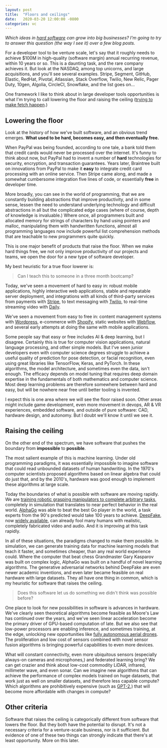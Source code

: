 ```yaml
---
layout: post
title:  "Floors and ceilings"
date:   2020-03-20 12:00:00 -0800
categories: vc
---
```


*Which ideas in [hard software](/what-is-hard-software) can grow into big businesses? I'm going to try to answer this question (the way I see it) over a few blog posts.*

For a developer tool to be venture scale, let's say that it roughly needs to achieve $100M in high-quality (software margin) annual recurring revenue, within 10 years or so. This is a daunting task, and the rare company achieves it. But look at the NASDAQ, among top unicorns, and large acquisitions, and you'll see several examples. Stripe, Segment, GitHub, Elastic, RedHat, Pivotal, Atlassian, Stack Overflow, Twilio, New Relic, Pager Duty, 10gen, Algolia, CircleCI, Snowflake, and the list goes on...

One framework I like to think about in large developer tools opportunities is what I'm trying to call lowering the floor and raising the ceiling ([trying to make fetch happen](https://www.youtube.com/watch?v=Pubd-spHN-0).)

## Lowering the floor
Look at the history of how we've built software, and an obvious trend emerges. **What used to be hard, becomes easy, and then eventually free.**

When PayPal was being founded, according to one tale, a bank told them that credit cards would never be processed over the internet. It's funny to think about now, but PayPal had to invent a number of **hard** technologies for security, encryption, and transaction guarantees. Years later, Braintree built on innovations from PayPal to make it **easy** to integrate credit card processing with an online service. Then Stripe came along, and made a somewhat cumbersome integration five lines of code, or essentially **free** in developer time.

More broadly, you can see in the world of programming, that we are constantly building abstractions that improve productivity, and in some sense, lessen the need to understand underlying technology and difficult abstractions in all but the complicated edge cases (where of course, depth of knowledge is invaluable.) Where once, all programmers built and allocated memory for strings of characters by hand using pointers and malloc, manipulating them with handwritten functions, almost all programming languages now include powerful list comprehension methods that are teachable to new programmers quite quickly.

This is one major benefit of products that raise the floor. When we make hard things free, we not only improve productivity of our projects and teams, we open the door for a new type of software developer.

My best heuristic for a true floor lowerer is:

> Can I teach this to someone in a three month bootcamp?

Today, we've seen a movement of hard to easy in: robust mobile applications, highly interactive web applications, stable and repeatable server deployment, and integrations with all kinds of third-party services from payments with [Stripe](https://stripe.com), to text messaging with [Twilio](https://twilio.com), to real-time streaming video with [Daily](https://daily.co).

We've seen a movement from easy to free in: content management systems with [Wordpress](https://wordpress.com), e-commerce with [Shopify](https://shopify.com), static websites with [Webflow](https://webflow.com), and several early attempts at doing the same with mobile applications.

Some people say that easy or free includes AI & deep learning, but I disagree. Certainly this is true for computer vision applications, natural language processing, and other simple models. But I've seen junior developers even with computer science degrees struggle to achieve a useful quality of prediction for pose detection, or facial recognition, even using great libraries like TensorFlow, Keras, and PyTorch. In these algorithms, the model architecture, and sometimes even the data, isn't enough. The efficacy depends on model tuning that requires deep domain expertise in the fundamentals of both mathematics and computer science. Most deep learning problems are therefore somewhere between hard and easy, but will be nowhere near free until better tooling is invented.

I expect this is one area where we will see the floor raised soon. Other areas might include game development, even more movement in devops, AR & VR experiences, embedded software, and outside of pure software: CAD, hardware design, and autonomy. But I doubt we'll know it until we see it.

## Raising the ceiling
On the other end of the spectrum, we have software that pushes the boundary from **impossible** to **possible**.

The most salient example of this is machine learning. Under old programming paradigms, it was essentially impossible to imagine software that could read unbounded datasets of human handwriting. In the 1970's computer scientists proposed algorithms based on linear algebra that could do just that, and by the 2010's, hardware was good enough to implement these algorithms at large scale.

Today the boundaries of what is possible with software are moving rapidly. We are [training robotic grasping manipulators to complete arbitrary tasks](https://arxiv.org/abs/1808.00177), completely in simulation that translates to near perfect behavior in the real world. [AlphaGo](https://deepmind.com/research/case-studies/alphago-the-story-so-far) was able to beat the best Go player in the world, a task experts from the 90's predicted would take 100 years to achieve. [DeepFake](https://en.wikipedia.org/wiki/Deepfake), now [widely available](https://github.com/deepfakes/faceswap), can already fool many humans with realistic, completely fabricated video and audio. And it is improving at this task rapidly.

In all of these situations, the paradigms changed to make them possible. In simulation, we can generate training data for machine learning models that teach it faster, and sometimes cheaper, than any real world experience could. Where the computer that beat chess Grandmaster Gary Kasparov was built on complex logic, AlphaGo was built on a handful of novel learning algorithms. The generative adversarial networks behind DeepFake are even newer academic inventions, and even later became feasible on real hardware with large datasets. They all have one thing in common, which is my heuristic for software that raises the ceiling.

> Does this software let us do something we didn't think was possible before?

One place to look for new possibilities in software is advances in hardware. We've clearly seen theoretical algorithms become feasible as Moore's Law has continued over the years, and we've seen linear acceleration become the primary driver of GPU-based computation of late. But we also see that low-power processors are enabling inference, and sometimes training, at the edge, unlocking new opportunities like [fully autonomous aerial drones](https://skydio.com). The proliferation and low cost of sensors combined with novel sensor fusion algorithms is bringing powerful capabilities to even more devices.

What will constant connectivity, even more ubiquitous sensors (especially always-on cameras and microphones,) and federated learning bring? We can get crazier and think about low-cost commodity LiDAR, infrared, millimeter wave, and even sonar. Can we imagine new algorithms that can achieve the performance of complex models trained on huge datasets, that work just as well on smaller datasets, and therefore less capable compute? Which algorithms are prohibitively expensive (such as [GPT-2](https://openai.com/blog/better-language-models/),) that will become more affordable with changes in compute?

## Other criteria
Software that raises the ceiling is categorically different from software that lowers the floor. But they both have the potential to disrupt. It's not a necessary criteria for a venture-scale business, nor is it sufficient. But evidence of one of these two things can strongly indicate that there's at least opportunity. More on this later.
